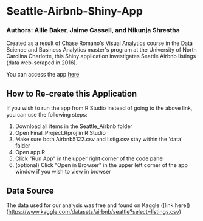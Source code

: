 # Seattle-Airbnb-Shiny-App
### Authors: Allie Baker, Jaime Cassell, and Nikunja Shrestha 

Created as a result of Chase Romano's Visual Analytics course in the Data Science and Business Analytics master's program at the University of North Carolina Charlotte, this Shiny application investigates Seattle Airbnb listings (data web-scraped in 2016).

You can access the app [here](https://allie-baker-uncc.shinyapps.io/problemset3/)

## How to Re-create this Application
If you wish to run the app from R Studio instead of going to the above link, you can use the following steps:

1. Download all items in the Seattle_Airbnb folder
2. Open Final_Project.Rproj in R Studio
3. Make sure both Airbnb5122.csv and listig.csv stay within the 'data' folder
4. Open app.R
5. Click "Run App" in the upper right corner of the code panel
6. (optional) Click "Open in Browser" in the upper left corner of the app window if you wish to view in browser

## Data Source
The data used for our analysis was free and found on Kaggle ([link here])(https://www.kaggle.com/datasets/airbnb/seattle?select=listings.csv)
